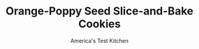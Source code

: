 ---
layout: ../../layouts/MarkdownPostLayout.astro
title: Orange-Poppy Seed Slice-and-Bake Cookies
author: America's Test Kitchen
pubDate: 2023-03-15
description: "Most recipes for these simple cookies bake up bland and soft. Whats the secret to flavorful, crisp icebox cookies?"
image_url: https://res.cloudinary.com/hksqkdlah/image/upload/ar_1:1,c_fill,dpr_2.0,f_auto,fl_lossy.progressive.strip_profile,g_faces:auto,q_auto:low,w_344/41016-sfs-slice-bake-cookies-42
tags: ["Desserts or Baked Goods","Cookies"]
calories: 2625
protein: 
carbohydrates: 6
fats: 
fiber: 
ingredients: ["1/3 cup (2⅓ ounces), granulated sugar","2 tablespoons packed, light brown sugar","1/2 teaspoon, salt","1/4 cup, poppy seeds","1 tablespoon, grated orange zest","12 tablespoons (1 1/2 sticks), unsalted butter, cut into pieces and softened","2 teaspoons, vanilla extract","1 , large egg yolk","1 1/2 cups (7½ ounces), all-purpose flour"]
serves: 40
time: "1½ hours, plus 2 hours chilling"
instructions: ["Process sugars, salt, poppy seeds, and orange zest in food processor until no lumps of brown sugar remain, about 30 seconds. Add butter, vanilla, and yolk and process until smooth and creamy, about 20 seconds. Scrape down sides of workbowl, add flour, and pulse until dough forms.","Turn out dough onto lightly floured surface and roll into 10-inch log. Wrap tightly with plastic and refrigerate until firm, at least 2 hours or up to 3 days. (Dough can be wrapped in foil and frozen for up to 1 month.)","Adjust oven racks to upper- and lower-middle positions and heat oven to 350 degrees. Line 2 baking sheets with parchment paper. Slice chilled dough into 1/4-inch rounds and place 1 inch apart on prepared baking sheets. Bake until edges are just golden, about 15 minutes, switching and rotating sheets halfway through baking. Let cool 10 minutes on sheets, then transfer to wire rack and cool completely. Repeat with remaining dough. (Cookies can be stored in airtight container at room temperature for up to 1 week.)"]
nutrition: ["15 mg Potassium","16 mg Phosphorus","15 mg Calcium","4 mg Magnesium","30 mg Sodium","3 g Fat","1 g Monounsaturated","13 mg Cholesterol","2 g Saturated","8 µg Folic acid","3 µg Folate (food)","2 g Sugars","1 g Water","6 g Carbs","16 µg Folate equivalent (total)","30 µg Vitamin A","65 kcal Energy","2 g Sugars, added","2625 calories"]
notes: "Be sure that the cookie dough is well chilled and firm so that it can be uniformly sliced."
---